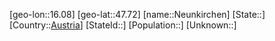 ﻿---
location: [47.72,16.08]
type: City
tags:
- geo/City


SpocWebEntityId: 32844
isDeleted: false
confidential: public

---
[geo-lon::16.08]
[geo-lat::47.72]
[name::Neunkirchen]
[State::]
[Country::[Austria](geo/Continent/Europe/Austria.md)]
[StateId::]
[Population::]
[Unknown::]

